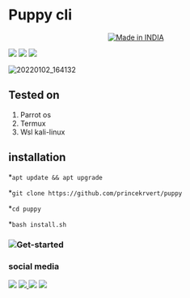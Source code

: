 # Puppy cli 
<p align="center">
<a href="https://is.gd/UQreTd"><img title="Made in INDIA" src="https://img.shields.io/badge/MADE%20IN-INDIA-SCRIPT?colorA=%23ff8100&colorB=%23017e40&colorC=%23ff0000&style=for-the-badge"></a>
</p>
<p>
<a href="https://img.shields.io/badge/PRINCE-KUMAR-green" ><img  src="https://img.shields.io/badge/PRINCE-KUMAR-green"></a>  <a href="#" ><img  src="https://img.shields.io/badge/  PUPPY-red"></a>  <a href="#"><img src="https://img.shields.io/badge/MADE%20IN%20-BASH-yellow"></a></p>

![20220102_164132](https://user-images.githubusercontent.com/56459297/230760360-acde5aab-b50d-448b-b35f-9b653d0201df.jpeg)

## Tested on 
1. Parrot os 
2. Termux 
3. Wsl kali-linux 
## installation 

*`apt update && apt upgrade `

*`git clone https://github.com/princekrvert/puppy`

*`cd puppy`

*`bash install.sh`

### ![Get-started](https://github.com/princekrvert/puppy/wiki)
 ### social media 
 <a href="https://www.instagram.com/princekrvert/"> <img src="https://img.shields.io/badge/Instagram-E4405F?style=for-the-badge&logo=instagram&logoColor=white"></a>
<a href="https://m.twitter.com/princekrvert" > <img src="https://img.shields.io/badge/Twitter-1DA1F2?style=for-the-badge&logo=twitter&logoColor=white"> </a>
<a href="https://www.youtube.com/channel/UCiplAqC9AwtGGxXU3WQy8pw"><img src="https://img.shields.io/badge/YouTube-FF0000?style=for-the-badge&logo=youtube&logoColor=white"></a>
<a href="https://www.facebook.com/princekrvert" > <img src="https://img.shields.io/badge/Facebook-1877F2?style=for-the-badge&logo=facebook&logoColor=white" ></a>

